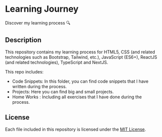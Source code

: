 # Learning Journey

Discover my learning process 🔍

## Description

This repository contains my learning process for HTML5, CSS (and related technologies such as Bootstrap, Tailwind, etc.), JavaScript (ES6+), ReactJS (and related technologies), TypeScript and NextJS.

This repo includes:

- Code Snippets: In this folder, you can find code snippets that I have written during the process.
- Projects: Here you can find big and small projects.
- Home Works : Including all exercises that I have done during the process.

## License

Each file included in this repository is licensed under the [MIT License](https://github.com/Mahdij505/learning-journey/blob/master/LICENSE).
